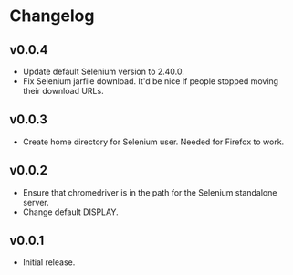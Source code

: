 Changelog
=========

v0.0.4
------

  * Update default Selenium version to 2.40.0.
  * Fix Selenium jarfile download. It'd be nice if people stopped moving their download URLs.

v0.0.3
------

  * Create home directory for Selenium user. Needed for Firefox to work.

v0.0.2
------

  * Ensure that chromedriver is in the path for the Selenium standalone server.
  * Change default DISPLAY.

v0.0.1
------

  * Initial release.
